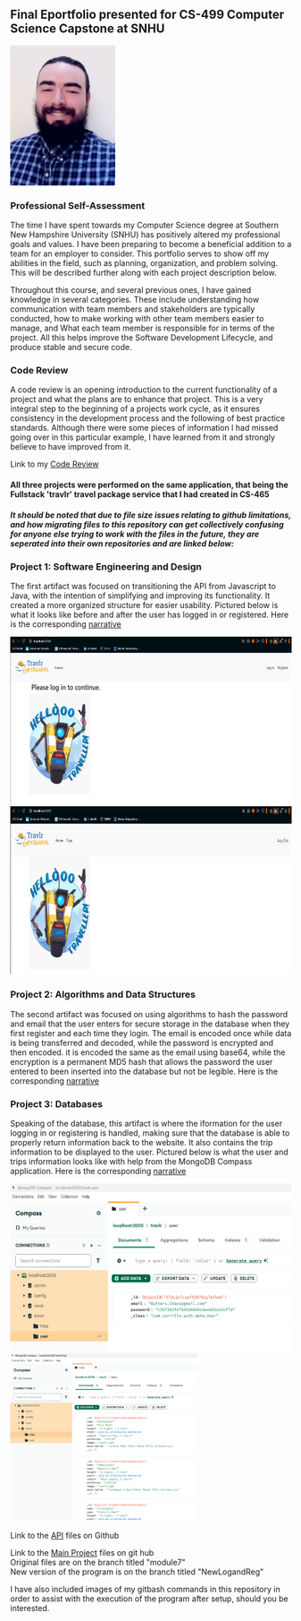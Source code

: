 ## Final Eportfolio presented for CS-499 Computer Science Capstone at SNHU

<img src="20250205_104048.jpg" height=250>

### Professional Self-Assessment

The time I have spent towards my Computer Science degree at Southern New Hampshire University (SNHU) has positively altered my professional goals and values. I have been preparing to become a beneficial addition to a team for an employer to consider. This portfolio serves to show off my abilities in the field, such as planning, organization, and problem solving. This will be described further along with each project description below.

Throughout this course, and several previous ones, I have gained knowledge in several categories. These include understanding how communication with team members and stakeholders are typically conducted, how to make working with other team members easier to manage, and What each team member is responsible for in terms of the project. All this helps improve the Software Development Lifecycle, and produce stable and secure code.

### Code Review

A code review is an opening introduction to the current functionality of a project and what the plans are to enhance that project. This is a very integral step to the beginning of a projects work cycle, as it ensures consistency in the development process and the following of best practice standards. Although there were some pieces of information I had missed going over in this particular example, I have learned from it and strongly believe to have improved from it.

Link to my [Code Review](https://youtu.be/w-tnkFqq3z8)

#### All three projects were performed on the same application, that being the Fullstack 'travlr' travel package service that I had created in CS-465

##### It should be noted that due to file size issues relating to github limitations, and how migrating files to this repository can get collectively confusing for anyone else trying to work with the files in the future, they are seperated into their own repositories and are linked below:

### Project 1: Software Engineering and Design

The first artifact was focused on transitioning the API from Javascript to Java, with the intention of simplifying and improving its functionality. It created a more organized structure for easier usability. Pictured below is what it looks like before and after the user has logged in or registered. Here is the corresponding [narrative](CS499Milestone2Narrative.docx)

<img src="Travlr-Before-Login.png" height=300>

<img src="Travlr-After-Login.png" height=300>

### Project 2: Algorithms and Data Structures

The second artifact was focused on using algorithms to hash the password and email that the user enters for secure storage in the database when they first register and each time they login. The email is encoded once while data is being transferred and decoded, while the password is encrypted and then encoded. it is encoded the same as the email using base64, while the encryption is a permanent MD5 hash that allows the password the user entered to been inserted into the database but not be legible. Here is the corresponding [narrative](CS499Milestone3Narrative.docx)

### Project 3: Databases

Speaking of the database, this artifact is where the iformation for the user logging in or registering is handled, making sure that the database is able to properly return information back to the website. It also contains the trip information to be displayed to the user. Pictured below is what the user and trips information looks like with help from the MongoDB Compass application. Here is the corresponding [narrative](CS499Milestone4Narrative.docx)

<img src="Test-User-in-MongoDB-Compass.png" height=300>

<img src="trips-Database-in-MongoDB-Compass.png" height=300>

Link to the [API](https://github.com/MathiasGitSumNum/AuthenticationAPI) files on Github

Link to the [Main Project](https://github.com/MathiasGitSumNum/cs465-fullstack) files on git hub <br/>
Original files are on the branch titled "module7" <br/>
New version of the program is on the branch titled "NewLogandReg"

I have also included images of my gitbash commands in this repository in order to assist with the execution of the program after setup, should you be interested.


